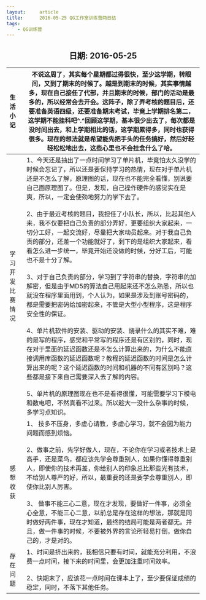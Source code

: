 ```yaml
---
layout:     article
title:      2016-05-25 QG工作室训练营两日结
tags:
    - QG训练营
---
```




<center><h2>日期: 2016-05-25</h2></center>



| 生活小记         | 不说这周了，其实每个星期都过得很快，至少这学期，转眼间，又到了期末的时候了。越是到期末的时候，其实事情越多，现在自己接任了代部，并且期末的时候，部门的活动是最多的，所以经常会去开会。这阵子，除了弄考核的题目后，还要准备英语四级，还要准备期末考试，毕竟上学期排名第二，这学期不能挂科吧^.^回顾这学期，基本很少出去了，每次都是没时间出去，和上学期相比的话，这学期累得多，同时也获得很多。现在的想法就是希望能先把手头的任务搞好，然后好轻轻松松地出去，这些心里也不会挂念什么了哈。 |
| :--------------- | ------------------------------------------------------------ |
| 学习开发比赛情况 | 1、今天还是抽出了一点时间学习了单片机，毕竟怕太久没学的时候会忘记了，所以还是要保持学习的热情，现在对于单片机还是不怎么了解，原理图的话，现在也不能完全看懂，别说要自己画原理图了。但是，发现，自己操作硬件的感觉实在是爽，所以，一定会使劲地努力的学下去了。<br/><br/>2、由于最近考核的题目，我担任了小队长，所以，比起其他人来，我不仅要把自己负责的部分弄好，更要组织大家起来，一切分工好，一起交流好，尽量把大家动员起来。对于我自己负责的部分，还差一个功能就好了，剩下的是组织大家起来，看看怎么进一步统一，毕竟开始还没做的时候，分好工后，可能也不是十分了解。<br/><br/>3、对于自己负责的部分，学习到了字符串的替换，字符串的加解密，但是由于MD5的算法自己用起来还不怎么熟悉，所以也就没在程序里面用到，个人认为，如果是涉及到账号密码的，都是需要把密码给加密起来，不管是大型小型程序，这是程序安全性的保证。<br/><br/>4、单片机软件的安装、驱动的安装、烧录什么的其实不难，难的是写的程序，感觉和平常写的程序还是有区别的，同时，现在对于里面的延迟函数还是不怎么计算出来的，为什么不能直接调用库函数的延迟函数呢？教程的延迟函数的时间是怎么计算出来的呢？这个延迟函数的时间和机器的不同有区别吗？这些都是接下来自己需要深入去了解的内容。<br/><br/>5、单片机的原理图现在也不是看得很懂，可能需要学习下模电和数电吧，不然真看不过来。所以趁大一没什么杂事的时候，多学习点知识。<br> |
| 感想收获         | 1、 技多不压身，多虚心请教，多虚心学习，就不会因为能力问题而感到烦恼。 <br/><br/>2、做事之前，先学好做人，现在，不论你在学习或者技术上是高手，还是菜鸟，都应该先学会尊重别人，如果你懂得尊重别人，即使你的技术再差，你给别人的印象总比那些光有技术，不给别人尊严的好，所以，最重要的还是要学会尊重别人，即使你比别人厉害。 <br/><br/>3、 做事不能三心二意，现在才发现，要做好一件事，必须全心全意，不能三心二意，以前总是存在这样的想法，那就是同时做好两件事，现在才知道，最终的结局可能是两者都无。并且，做一件事的时候，不要被外界的言论所轻易打倒，做你自己的，才是对的。 |
| 存在问题         | 1、时间是挤出来的，我相信只要有时间，就能充分利用，不浪费一点时间，接下来的时间里，会更加注重时间效率。<br/><br/>2、快期末了，应该花一点时间在课本上了，至少要保证成绩的稳定，同时，不落下其他任务。 |

